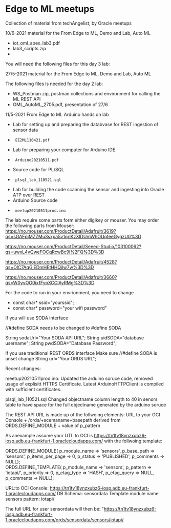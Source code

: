 # Edge to ML meetups
Collection of material from techAngelist, by Oracle meetups

10/6-2021 material for the From Edge to ML, Demo and Lab,  Auto ML

- iot_oml_apex_lab3.pdf
- lab3_scripts.zip
- 
You will need the following files for this day 3 lab:


27/5-2021 material for the From Edge to ML, Demo and Lab,  Auto ML

The following files is needed for the day 2 lab:

- WS_Postman.zip, postman collections and environment for calling the ML REST API
- OML_AutoML_2705.pdf, presentation of 27/6

11/5-2021 From Edge to ML Arduino hands on lab
- Lab for setting up and preparing the databvase for REST ingestion of sensor data
-      EE2ML110421.pdf
- Lab for preparing your computer for Arduino IDE
-      Arduino20210511.pdf
- Source code for PL/SQL 
-      plsql_lab_110521.sql
- Lab for building the code scanning the sensor and ingesting into Oracle ATP over REST
- Arduino Source code
-      meetup20210511prod.ino

The lab require some parts form either digikey or mouser.
You may order the following parts from Mouser:
https://no.mouser.com/ProductDetail/Adafruit/3619?qs=sGAEpiMZZMu3sxpa5v1qrlKzXlDUmWhOUpteeGygzU0%3D

https://no.mouser.com/ProductDetail/Seeed-Studio/103100062?qs=uwxL4vQweFOCqRcwBc9i%2FQ%3D%3D

https://no.mouser.com/ProductDetail/Adafruit/4528?qs=OlC7AqGiEDmHEtHHQiIw7w%3D%3D

https://no.mouser.com/ProductDetail/Adafruit/3660?qs=W0yvOO0ixfFypXCClAyRMg%3D%3D


For the code to run in your envrionment, you need to change
- const char* ssid="yourssid";
- const char* password="your wifi password"

If you will use SODA interface

//#define SODA needs to be changed to #define SODA

String sodaUrl="Your SODA API URL";
String uidSODA="database username";
String pwdSODA="Database Password";


If you use traditional REST ORDS interface
Make sure //#define SODA is unset
change
String url="Your ORDS URL";



Recent changes:

meetup20210511prod.ino:
Updated the arduino soruce code, removed usage of explisitt HTTPS Certificate. Latest
ArduinoHTTPClient is compiled with sufficient certificates.

plsql_lab_110521.sql
Changed objectname column length to 40 in senors table to have space for the full objectname 
generated by the arduino soruce


The REST API URL is made up of the follwoing elements:
URL to your OCI Console + /ords/+scemaname+basepath derived from ORDS.DEFINE_MODULE + value of p_pattern 

As anexample assume your UTL to OCI is https://tn1tv18ynzxubz6-iosp.adb.eu-frankfurt-1.oraclecloudapps.com/
with the follwoing template:

ORDS.DEFINE_MODULE(
      p_module_name    => 'sensors',
      p_base_path      => 'sensors',
      p_items_per_page =>  0,
      p_status         => 'PUBLISHED',
      p_comments       => NULL);     
ORDS.DEFINE_TEMPLATE(
      p_module_name    => 'sensors',
      p_pattern        => 'iotapi/',
      p_priority       => 0,
      p_etag_type      => 'HASH',
      p_etag_query     => NULL,
      p_comments       => NULL);
      
 URL:to OCI Console: https://tn1tv18ynzxubz6-iosp.adb.eu-frankfurt-1.oraclecloudapps.com/
 DB Schema:  sensordata
 Template module name:  sensors
 pattern:  iotapi/
 
 The full URL for user sensordata will then be:
 "https://tn1tv18ynzxubz6-iosp.adb.eu-frankfurt-1.oraclecloudapps.com/ords/sensordata/sensors/iotapi/
